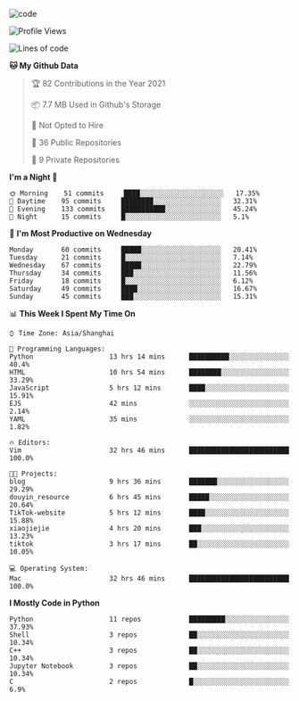 
<!--
**liuyaanng/liuyaanng** is a ✨ _special_ ✨ repository because its `README.md` (this file) appears on your GitHub profile.

Here are some ideas to get you started:

- 🔭 I’m currently working on ...
- 🌱 I’m currently learning ...
- 👯 I’m looking to collaborate on ...
- 🤔 I’m looking for help with ...
- 💬 Ask me about ...
- 📫 How to reach me: ...
- 😄 Pronouns: ...
- ⚡ Fun fact: ...
-->


![code](https://cdn.jsdelivr.net/gh/liuyaanng/liuyaanng@1.0/code.gif) 

<!--START_SECTION:waka-->
![Profile Views](http://img.shields.io/badge/Profile%20Views-2-blue)

![Lines of code](https://img.shields.io/badge/From%20Hello%20World%20I%27ve%20Written-5.3%20million%20lines%20of%20code-blue)

**🐱 My Github Data** 

> 🏆 82 Contributions in the Year 2021
 > 
> 📦 7.7 MB Used in Github's Storage 
 > 
> 🚫 Not Opted to Hire
 > 
> 📜 36 Public Repositories 
 > 
> 🔑 9 Private Repositories  
 > 
**I'm a Night 🦉** 

```text
🌞 Morning    51 commits     ████░░░░░░░░░░░░░░░░░░░░░   17.35% 
🌆 Daytime    95 commits     ████████░░░░░░░░░░░░░░░░░   32.31% 
🌃 Evening    133 commits    ███████████░░░░░░░░░░░░░░   45.24% 
🌙 Night      15 commits     █░░░░░░░░░░░░░░░░░░░░░░░░   5.1%

```
📅 **I'm Most Productive on Wednesday** 

```text
Monday       60 commits     █████░░░░░░░░░░░░░░░░░░░░   20.41% 
Tuesday      21 commits     █░░░░░░░░░░░░░░░░░░░░░░░░   7.14% 
Wednesday    67 commits     █████░░░░░░░░░░░░░░░░░░░░   22.79% 
Thursday     34 commits     ███░░░░░░░░░░░░░░░░░░░░░░   11.56% 
Friday       18 commits     █░░░░░░░░░░░░░░░░░░░░░░░░   6.12% 
Saturday     49 commits     ████░░░░░░░░░░░░░░░░░░░░░   16.67% 
Sunday       45 commits     ███░░░░░░░░░░░░░░░░░░░░░░   15.31%

```


📊 **This Week I Spent My Time On** 

```text
⌚︎ Time Zone: Asia/Shanghai

💬 Programming Languages: 
Python                   13 hrs 14 mins      ██████████░░░░░░░░░░░░░░░   40.4% 
HTML                     10 hrs 54 mins      ████████░░░░░░░░░░░░░░░░░   33.29% 
JavaScript               5 hrs 12 mins       ████░░░░░░░░░░░░░░░░░░░░░   15.91% 
EJS                      42 mins             ░░░░░░░░░░░░░░░░░░░░░░░░░   2.14% 
YAML                     35 mins             ░░░░░░░░░░░░░░░░░░░░░░░░░   1.82%

🔥 Editors: 
Vim                      32 hrs 46 mins      █████████████████████████   100.0%

🐱‍💻 Projects: 
blog                     9 hrs 36 mins       ███████░░░░░░░░░░░░░░░░░░   29.29% 
douyin_resource          6 hrs 45 mins       █████░░░░░░░░░░░░░░░░░░░░   20.64% 
TikTok-website           5 hrs 12 mins       ████░░░░░░░░░░░░░░░░░░░░░   15.88% 
xiaojiejie               4 hrs 20 mins       ███░░░░░░░░░░░░░░░░░░░░░░   13.23% 
tiktok                   3 hrs 17 mins       ██░░░░░░░░░░░░░░░░░░░░░░░   10.05%

💻 Operating System: 
Mac                      32 hrs 46 mins      █████████████████████████   100.0%

```

**I Mostly Code in Python** 

```text
Python                   11 repos            █████████░░░░░░░░░░░░░░░░   37.93% 
Shell                    3 repos             ██░░░░░░░░░░░░░░░░░░░░░░░   10.34% 
C++                      3 repos             ██░░░░░░░░░░░░░░░░░░░░░░░   10.34% 
Jupyter Notebook         3 repos             ██░░░░░░░░░░░░░░░░░░░░░░░   10.34% 
C                        2 repos             █░░░░░░░░░░░░░░░░░░░░░░░░   6.9%

```



<!--END_SECTION:waka-->
